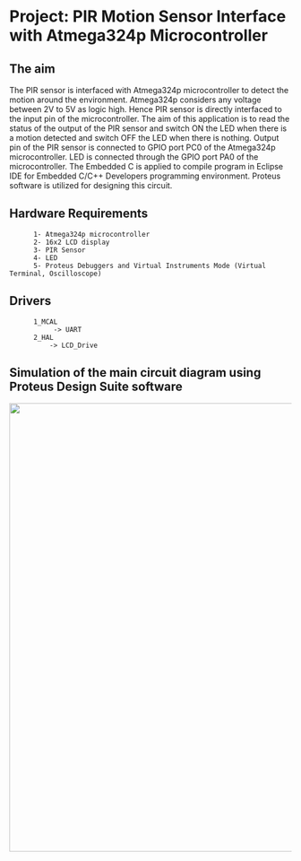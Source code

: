 # Project: PIR Motion Sensor Interface with Atmega324p Microcontroller

## The aim
The PIR sensor is interfaced with Atmega324p microcontroller to detect the motion around the environment. Atmega324p considers any voltage between 2V to 5V as logic high. Hence PIR sensor is directly interfaced to the input pin of the microcontroller. The aim of this application is to read the status of the output of the PIR sensor and switch ON the LED when there is a motion detected and switch OFF the LED when there is nothing. Output pin of the PIR sensor is connected to GPIO port PC0 of the Atmega324p microcontroller. LED is connected through the GPIO port PA0 of the microcontroller. The Embedded C is applied to compile program in Eclipse IDE for Embedded C/C++ Developers programming environment. Proteus software is utilized for designing this circuit.

## Hardware Requirements

```
      1- Atmega324p microcontroller
      2- 16x2 LCD display
      3- PIR Sensor
      4- LED
      5- Proteus Debuggers and Virtual Instruments Mode (Virtual Terminal, Oscilloscope)
```
## Drivers

```
      1_MCAL
           -> UART
      2_HAL
          -> LCD_Drive
```
## Simulation of the main circuit diagram using Proteus Design Suite software
<img src="https://github.com/user-attachments/assets/a01c515a-38b5-48c6-b94a-11d3222babfb" width="800">
